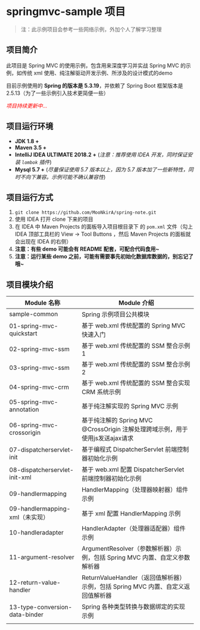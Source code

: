 # springmvc-sample 项目

> 注：此示例项目会参考一些网络示例，外加个人了解学习整理

## 项目简介

此项目是 Spring MVC 的使用示例，包含用来深度学习并实战  Spring MVC 的示例，如传统 xml 使用、纯注解驱动开发示例、所涉及的设计模式的demo

目前示例使用的 **Spring 的版本是 5.3.19**，并依赖了 Spring Boot 框架版本是 2.5.13（为了一些示例引入技术更简便一些）

<font color=red>*项目持续更新中...*</font>

## 项目运行环境

- **JDK 1.8 +**
- **Maven 3.5 +**
- **IntelliJ IDEA ULTIMATE 2018.2 +** (*注意：推荐使用 IDEA 开发，同时保证安装 `lombok` 插件*)
- **Mysql 5.7 +** (*尽量保证使用 5.7 版本以上，因为 5.7 版本加了一些新特性，同时不向下兼容。示例可能不确认兼容性*)

## 项目运行方式

1. `git clone https://github.com/MooNkirA/spring-note.git`
2. 使用 IDEA 打开 clone 下来的项目
3. 在 IDEA 中 Maven Projects 的面板导入项目根目录下 的 `pom.xml` 文件（勾上 IDEA 顶部工具栏的 View -> Tool Buttons ，然后 Maven Projects 的面板就会出现在 IDEA 的右侧）
4. **注意：有些 demo 可能会有 README 配套，可配合代码食用~**
5. **注意：运行某些 demo 之前，可能有需要事先初始化数据库数据的，别忘记了哦~**

## 项目模块介绍

| Module 名称                     | Module 介绍                                                  |
| ------------------------------- | ------------------------------------------------------------ |
| sample-common                   | Spring 示例项目公共模块                                      |
| 01-spring-mvc-quickstart        | 基于 web.xml 传统配置的 Spring MVC 快速入门                  |
| 02-spring-mvc-ssm               | 基于 web.xml 传统配置的 SSM 整合示例1                        |
| 03-spring-mvc-ssm               | 基于 web.xml 传统配置的 SSM 整合示例2                        |
| 04-spring-mvc-crm               | 基于 web.xml 传统配置的 SSM 整合实现 CRM 系统示例            |
| 05-spring-mvc-annotation        | 基于纯注解实现的 Spring MVC 示例                             |
| 06-spring-mvc-crossorigin       | 基于纯注解的 Spring MVC @CrossOrigin 注解处理跨域示例，用于使用js发送ajax请求 |
| 07-dispatcherservlet-init       | 基于编程式 DispatcherServlet 前端控制器初始化示例            |
| 08-dispatcherservlet-init-xml   | 基于 web.xml 配置 DispatcherServlet 前端控制器初始化示例     |
| 09-handlermapping               | HandlerMapping（处理器映射器）组件示例                       |
| 09-handlermapping-xml（未实现） | 基于 xml 配置 HandlerMapping 示例                            |
| 10-handleradapter               | HandlerAdapter（处理器适配器）组件示例                       |
| 11-argument-resolver            | ArgumentResolver（参数解析器）示例，包括 Spring MVC 内置、自定义参数解析器 |
| 12-return-value-handler         | ReturnValueHandler（返回值解析器）示例，包括 Spring MVC 内置、自定义返回值解析器 |
| 13-type-conversion-data-binder  | Spring 各种类型转换与数据绑定的实现示例                      |
|                                 |                                                              |
